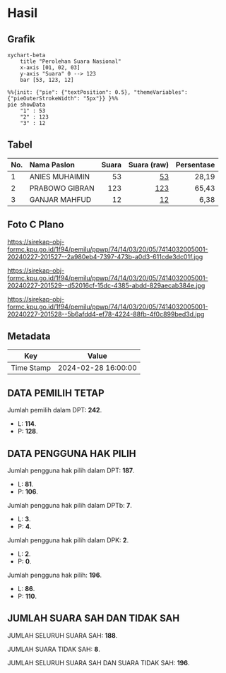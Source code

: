 # Hasil

## Grafik

```mermaid
xychart-beta
    title "Perolehan Suara Nasional"
    x-axis [01, 02, 03]
    y-axis "Suara" 0 --> 123
    bar [53, 123, 12]
```

```mermaid
%%{init: {"pie": {"textPosition": 0.5}, "themeVariables": {"pieOuterStrokeWidth": "5px"}} }%%
pie showData
    "1" : 53
    "2" : 123
    "3" : 12
```

## Tabel

| No. | Nama Paslon    | Suara | Suara (raw) | Persentase |
|:--- |:-------------- | -----:| -----------:| ----------:|
| 1   | ANIES MUHAIMIN | 53    | [53][p-1]   | 28,19      |
| 2   | PRABOWO GIBRAN | 123   | [123][p-2]  | 65,43      |
| 3   | GANJAR MAHFUD  | 12    | [12][p-3]   | 6,38       |


[p-1]: https://github.com/gigit-pemilu/pemilu-2024/blob/main/pilpres/hitung-suara/sub/74-sulawesi-tenggara/sub/14-buton-tengah/sub/03-mawasangka-tengah/sub/2005-lalibo/sub/001-tps/sub/paslon-1.txt
[p-2]: https://github.com/gigit-pemilu/pemilu-2024/blob/main/pilpres/hitung-suara/sub/74-sulawesi-tenggara/sub/14-buton-tengah/sub/03-mawasangka-tengah/sub/2005-lalibo/sub/001-tps/sub/paslon-2.txt
[p-3]: https://github.com/gigit-pemilu/pemilu-2024/blob/main/pilpres/hitung-suara/sub/74-sulawesi-tenggara/sub/14-buton-tengah/sub/03-mawasangka-tengah/sub/2005-lalibo/sub/001-tps/sub/paslon-3.txt

## Foto C Plano

https://sirekap-obj-formc.kpu.go.id/1f94/pemilu/ppwp/74/14/03/20/05/7414032005001-20240227-201527--2a980eb4-7397-473b-a0d3-611cde3dc01f.jpg

https://sirekap-obj-formc.kpu.go.id/1f94/pemilu/ppwp/74/14/03/20/05/7414032005001-20240227-201529--d52016cf-15dc-4385-abdd-829aecab384e.jpg

https://sirekap-obj-formc.kpu.go.id/1f94/pemilu/ppwp/74/14/03/20/05/7414032005001-20240227-201528--5b6afdd4-ef78-4224-88fb-4f0c899bed3d.jpg


## Metadata

| Key        | Value               |
| ---------- | ------------------- |
| Time Stamp | 2024-02-28 16:00:00 |


## DATA PEMILIH TETAP

Jumlah pemilih dalam DPT: **242**.
 * L: **114**.
 * P: **128**.

## DATA PENGGUNA HAK PILIH

Jumlah pengguna hak pilih dalam DPT: **187**.
 * L: **81**.
 * P: **106**.

Jumlah pengguna hak pilih dalam DPTb: **7**.
 * L: **3**.
 * P: **4**.

Jumlah pengguna hak pilih dalam DPK: **2**.
 * L: **2**.
 * P: **0**.

Jumlah pengguna hak pilih: **196**.
 * L: **86**.
 * P: **110**.

## JUMLAH SUARA SAH DAN TIDAK SAH

JUMLAH SELURUH SUARA SAH: **188**.

JUMLAH SUARA TIDAK SAH: **8**.

JUMLAH SELURUH SUARA SAH DAN SUARA TIDAK SAH: **196**.


